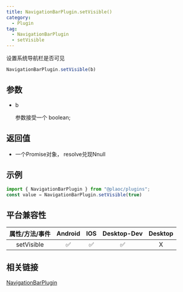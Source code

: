 ```yaml
---
title: NavigationBarPlugin.setVisible()
category:
  - Plugin
tag:
  - NavigationBarPlugin
  - setVisible 
---
```


设置系统导航栏是否可见

```js
NavigationBarPlugin.setVisible(b)
```

## 参数

  - b

    参数接受一个 boolean;


## 返回值

  - 一个Promise对象， resolve兑现Nnull

## 示例
```js
import { NavigationBarPlugin } from "@plaoc/plugins";
const value = NavigationBarPlugin.setVisible(true)
```


## 平台兼容性

| 属性/方法/事件 | Android | IOS | Desktop-Dev | Desktop |
|:------------:|:-------:|:---:|:-----------:|:-------:|
| setVisible   | ✅      | ✅  | ✅          | X       |

## 相关链接

[NavigationBarPlugin](./index.md)


